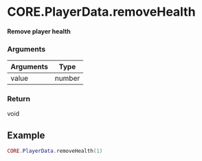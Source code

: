 # CORE.PlayerData.removeHealth
#### Remove player health
### Arguments

| Arguments | Type   |
| --------- | ------ |
| value  | number|

### Return

void

## Example

```lua
CORE.PlayerData.removeHealth(1) 
```